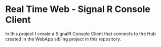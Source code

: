 # Real Time Web - Signal R Console Client

In this project I create a SignalR Console Client that connects to the Hub created in the WebApp sibling project in this repository.